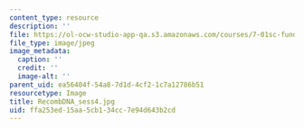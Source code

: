 ```yaml
---
content_type: resource
description: ''
file: https://ol-ocw-studio-app-qa.s3.amazonaws.com/courses/7-01sc-fundamentals-of-biology-fall-2011/ffa253ed15aa5cb134cc7e94d643b2cd_RecombDNA_sess4.jpg
file_type: image/jpeg
image_metadata:
  caption: ''
  credit: ''
  image-alt: ''
parent_uid: ea56404f-54a8-7d1d-4cf2-1c7a12786b51
resourcetype: Image
title: RecombDNA_sess4.jpg
uid: ffa253ed-15aa-5cb1-34cc-7e94d643b2cd
---
```

